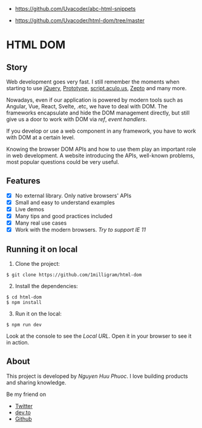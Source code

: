 - https://github.com/Uvacoder/abc-html-snippets

- https://github.com/Uvacoder/html-dom/tree/master

# HTML DOM

## Story

Web development goes very fast. I still remember the moments when starting to use [jQuery](https://jquery.com), [Prototype](http://prototypejs.org),
[script.aculo.us](https://script.aculo.us), [Zepto](https://zeptojs.com) and many more.

Nowadays, even if our application is powered by modern tools such as Angular, Vue, React, Svelte, .etc, we have to deal with DOM.
The frameworks encapsulate and hide the DOM management directly, but still give us a door to work with DOM via _ref_, _event handlers_.

If you develop or use a web component in any framework, you have to work with DOM at a certain level.

Knowing the browser DOM APIs and how to use them play an important role in web development.
A website introducing the APIs, well-known problems, most popular questions could be very useful. 

## Features

* [x] No external library. Only native browsers' APIs
* [x] Small and easy to understand examples
* [x] Live demos
* [x] Many tips and good practices included
* [x] Many real use cases
* [x] Work with the modern browsers. _Try to support IE 11_

## Running it on local

1. Clone the project:

```shell
$ git clone https://github.com/1milligram/html-dom
```

2. Install the dependencies:

```shell
$ cd html-dom
$ npm install
```

3. Run it on the local:

```shell
$ npm run dev
```

Look at the console to see the _Local URL_. Open it in your browser to see it in action.

## About

This project is developed by _Nguyen Huu Phuoc_. I love building products and sharing knowledge.

Be my friend on
* [Twitter](https://twitter.com/nghuuphuoc)
* [dev.to](https://dev.to/phuocng)
* [Github](https://github.com/phuoc-ng)
